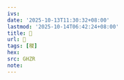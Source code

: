 ```yaml
---
ivs:
date: '2025-10-13T11:30:32+08:00'
lastmod: '2025-10-14T06:42:24+08:00'
title: 󰦎
url: 󰦎
tags: [稯]
hex: 
src: GHZR
note:
---
```

